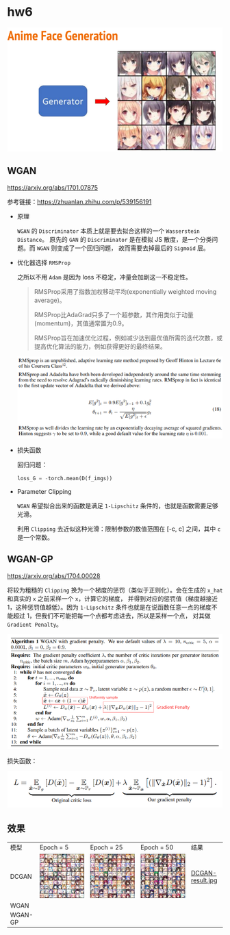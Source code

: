 # hw6

![](task.png)

## WGAN

https://arxiv.org/abs/1701.07875

参考链接：https://zhuanlan.zhihu.com/p/539156191

+ 原理
    
    `WGAN` 的 `Discriminator` 本质上就是要去拟合这样的一个 `Wasserstein Distance`。
    原先的 `GAN` 的 `Discriminator` 是在模拟 JS 散度，是一个分类问题。而 `WGAN` 则变成了一个回归问题，
    故而需要去掉最后的 `Sigmoid` 层。

+ 优化器选择 `RMSProp`

    之所以不用 `Adam` 是因为 loss 不稳定，冲量会加剧这一不稳定性。
    
    > RMSProp采用了指数加权移动平均(exponentially weighted moving average)。
    >
    > RMSProp比AdaGrad只多了一个超参数，其作用类似于动量(momentum)，其值通常置为0.9。
    >
    > RMSProp旨在加速优化过程，例如减少达到最优值所需的迭代次数，或提高优化算法的能力，例如获得更好的最终结果。

    ![](RMSProp.png)
    
+ 损失函数

    回归问题：
    
    ```python
    loss_G = -torch.mean(D(f_imgs))
    ```
    
+ Parameter Clipping

    `WGAN` 希望拟合出来的函数是满足 `1-Lipschitz` 条件的，也就是函数需要足够光滑。
    
    利用 `Clipping` 去近似这种光滑：限制参数的数值范围在 [-c, c] 之间，其中 `c` 是一个常数。
    

## WGAN-GP

https://arxiv.org/abs/1704.00028 

将较为粗糙的 `Clipping` 换为一个梯度的惩罚（类似于正则化）。会在生成的 `x_hat` 和真实的 `x` 之前采样一个 `x`，计算它的梯度，
并得到对应的惩罚值（梯度越接近 1，这种惩罚值越低）。因为 `1-Lipschitz` 条件也就是在说函数任意一点的梯度不能超过 1，但我们不可能把每一个点都考虑进去，所以是采样一个点，
对其做 `Gradient Penalty`。

![](WGAN-GP1.png)

损失函数：

![](WGAN-GP2.png)

## 效果

<table>
    <tr>
        <td>模型</td>
        <td>Epoch = 5</td>
        <td>Epoch = 25</td>
        <td>Epoch = 50</td>
        <td>结果</td>
    </tr>
    <tr>
        <td>DCGAN</td>
        <td><img src="DCGAN-epoch-5.jpg" alt=""/></td>
        <td><img src="DCGAN-epoch-25.jpg" alt=""/></td>
        <td><img src="DCGAN-epoch-50.png" alt=""/></td>
        <td><a href="DCGAN-result.jpg">DCGAN-result.jpg</a></td>
    </tr>
    <tr>
        <td>WGAN</td>
        <td><img src="" alt=""/></td>
        <td><img src="" alt=""/></td>
        <td><img src="" alt=""/></td>
        <td></td>
    </tr>
    <tr>
        <td>WGAN-GP</td>
        <td><img src="" alt=""/></td>
        <td><img src="" alt=""/></td>
        <td><img src="" alt=""/></td>
        <td></td>
    </tr>
</table>
